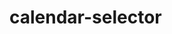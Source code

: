 # calendar-selector
<!-- 2017/11/18 Create By Wanlixin -->
<template>
	<div class="calendar">
		<!-- 星期 -->
		<div class="weeks">
			<ul class="week">
				<li v-for="(item, index) in weeks" :key="index">{{item}}</li>
			</ul>
		</div>
		<div class="controls">
			<i class="last" @click="lastMonth"><</i>
      <span>{{controlsYear}}年{{controlsMonth}}月</span>
      <i class="next" @click="nextMonth">></i>
		</div>
		<div class="datepicker">
			<ul>
				<!-- 显示当前月的1号不为周一时，前面空缺的上个月的日子 -->
				<li class="day" 
					:class="{'before_curr_date_days': currYear == controlsYear && currMonth == controlsMonth}" 
					v-for="(item, index) in beforeDays">{{lastMonthDays - currMonthIsWeek + (index + 1)}}</li>
				<!-- 当前月
						 appointed 已经预约的类名
						 before_curr_date_days 上个月和下个月的日期
				 -->
				<li 
					v-for="(item, index) in curMonthDays"
					:class="{'appointed': index+1 == currDay && currMonth == controlsMonth, 'before_curr_date_days': index < currDay && currYear == controlsYear && currMonth == controlsMonth}">
					<span class="day">{{index+1}}</span>
					<span
						v-if="index+1 == currDay && currMonth == controlsMonth"
						:class="[item.classColor, 'appoint']">预约</span>
				</li>
				<!-- 显示当前月的最后一天没有排到第35个格时，剩余的下月的日子 -->
				<li class="day before_curr_date_days" 
					v-for="(item, index) in afterDays">{{index+1}}</li>
			</ul>
		</div>
	</div>
</template>
<script>
	export default {
		data () {
			return {
				weeks: ['日','一','二','三','四','五','六'],
				beforeDays: 0, // 上月还剩几天
				lastMonthDays: 0, // 上月共多少天
				curMonthDays: 0, // 本月一共几天
				afterDays: 0, // 下月还剩几天
				currMonthIsWeek: 0, // 本月一号是周几
				// currYear: new Date().getFullYear(), // 今天是几年
				// currMonth: new Date().getMonth() + 1, // 今天是几月
				// currDay: new Date().getDate(), // 今天是几号
				controlsYear: new Date().getFullYear(), // 日期控制栏是多少年份
				controlsMonth: new Date().getMonth() + 1, // 日期控制栏是多少月份
				totalRow: 5, // 当前月份占几行
			}
		},
		props: {
			currYear: {
				type: Number,
				default: new Date().getFullYear(),
			},
			currMonth: {
				type: Number,
				default: new Date().getFullYear(),
			},
			currDay: {
				type: Number,
				default: new Date().getFullYear(),
			},
		},
		mounted () {
			// 初始化日期选择器
			this.initDatePicker(this.controlsMonth);
		},
		methods: {
			initDatePicker (month, yeah = 2017) {
				this.curMonthDays = new Date(yeah, month, 0).getDate();
				this.lastMonthDays = new Date(yeah, month - 1, 0).getDate();
				this.currMonthIsWeek = new Date(yeah + '-' + month + '-01').getDay();
				this.beforeDays = this.currMonthIsWeek;
				this.totalRow = this.beforeDays + this.curMonthDays > this.totalRow * 7 ? 6 : 5;
				this.afterDays = this.totalRow * 7 - this.currMonthIsWeek - this.curMonthDays;
			},
			lastMonth () { // 点击上一月
				this.controlsMonth --;
				// 控制不可以选择过去的日子
				if (this.controlsYear == this.currYear && this.controlsMonth < this.currMonth) {
					this.controlsMonth = this.currMonth;
				}
				if (this.controlsMonth < 1) {
					this.controlsMonth = 12;
					this.controlsYear --;
				}
				this.initDatePicker(this.controlsMonth, this.controlsYear);
			},
			nextMonth () { // 点击下一月
				this.controlsMonth ++;
				if (this.controlsMonth > 12) {
					this.controlsMonth = 1;
					this.controlsYear ++;
				}
				this.initDatePicker(this.controlsMonth, this.controlsYear);
			},
		}
	}
</script>
<style lang="stylus" scoped>
@import './var.styl'

$boxWidth = 1rem; // 50px 单元格的宽度
$invalidDateColor = #ccc // 无效日期（过去的日子）的表示颜色
$validDateColor = #222 // 有效日期（过去的日子）的表示颜色

// 星期栏
.weeks
	background #fafafa
.week
	display flex
	width 7rem; // 350px
	height .96rem; // 48px
	margin auto
.week li
	width $boxWidth
	line-height .96rem; // 48px
	text-align center
.week li:nth-child(1),.week li:nth-last-child(1)
	color $commonYellow

// 年月日前进、后退日期控制栏
.controls
	display flex
	justify-content space-around
	align-items center
	height .96rem; // 48px
	padding 0 1.6rem // 80px
	border-bottom 1px solid #f4f4f4

.datepicker ul
	width $boxWidth * 7
	margin auto
	overflow hidden
	li 
		float left
		display flex
		flex-flow column nowrap
		justify-content center
		align-items center
		width $boxWidth
		height $boxWidth
		color #222
	.before_curr_date_days
		color $invalidDateColor
		
.datepicker ul .appointed
	color #fff
	background $commonYellow

.appoint 
	color #fff

	
.day 
	font-size .4rem; // 20px

.appoint
	font-size .24rem; // 12px
</style>
